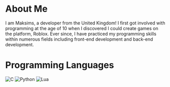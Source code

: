 # About Me
I am Maksims, a developer from the United Kingdom! I first got involved with programming at the age of 10 when I discovered I could create games on the platform, Roblox. Ever since, I have practiced my programming skills within numerous fields including front-end development and back-end development.

# Programming Languages

![C](https://img.shields.io/badge/c-%2300599C.svg?style=flat&logo=c&logoColor=white) ![Python](https://img.shields.io/badge/python-3670A0?style=flat&logo=python&logoColor=ffdd54) ![Lua](https://img.shields.io/badge/lua-%232C2D72.svg?style=flat&logo=lua&logoColor=white)

